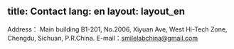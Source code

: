 title: Contact
lang: en
layout: layout_en
---

Address： Main building B1-201, No.2006, Xiyuan Ave, West Hi-Tech Zone, Chengdu, Sichuan, P.R.China.
E-mail：<smilelabchina@gmail.com>
